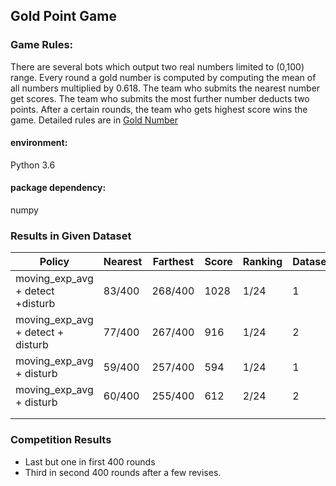 ## Gold Point Game

### Game Rules:
There are several bots which output two real numbers limited to (0,100) range. Every round a gold number is computed by computing the mean of all numbers multiplied by 0.618. The team who submits the nearest number get scores. The team who submits the most further number deducts two points. After a certain rounds, the team who gets highest score wins the game.
Detailed rules are in [Gold Number](https://edu.cnblogs.com/campus/ustc/InnovatingLeadersClass/homework/2231)




#### environment:
Python 3.6

#### package dependency:
numpy





### Results in Given Dataset

| Policy                            | Nearest | Farthest | Score | Ranking | Dataset |
| --------------------------------- | ------- | -------- | ----- | ------- | ------- |
| moving_exp_avg + detect +disturb  | 83/400  | 268/400  | 1028  | 1/24    | 1       |
| moving_exp_avg + detect + disturb | 77/400  | 267/400  | 916   | 1/24    | 2       |
| moving_exp_avg + disturb          | 59/400  | 257/400  | 594   | 1/24    | 1       |
| moving_exp_avg + disturb          | 60/400  | 255/400  | 612   | 2/24    | 2       |
|                                   |         |          |       |         |         |
|                                   |         |          |       |         |         |

### Competition Results
* Last but one in first 400 rounds
* Third in second 400 rounds after a few revises.
